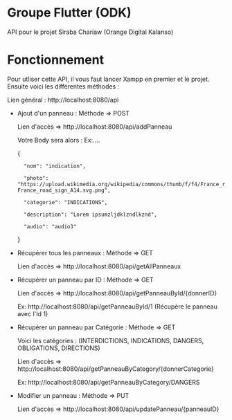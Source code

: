 # Groupe Flutter (ODK)

API pour le projet Siraba Chariaw (Orange Digital Kalanso)
# Fonctionnement
Pour utliser cette API, il vous faut lancer Xampp en premier et le projet.
Ensuite voici les différentes méthodes :

Lien général : http://localhost:8080/api

  - Ajout d'un panneau : Méthode => POST
  
    Lien d'accès => http://localhost:8080/api/addPanneau
    
    Votre Body sera alors : Ex:....
    
    
      {

          "nom": "indication",

          "photo": "https://upload.wikimedia.org/wikipedia/commons/thumb/f/f4/France_road_sign_A14.svg/1200px-France_road_sign_A14.svg.png",

          "categorie": "INDICATIONS",

          "description": "Lorem ipsumzljdklzndlkznd",

          "audio": "audio3"

      }
    
  - Récupérer tous les panneaux : Méthode => GET
  
    Lien d'accès => http://localhost:8080/api/getAllPanneaux
    
  - Récupérer un panneau par ID : Méthode => GET
  
    Lien d'accès => http://localhost:8080/api/getPanneauById/{donnerID}
    
    Ex: http://localhost:8080/api/getPanneauById/1 (Récupère le panneau avec l'Id 1)
    
  - Récupérer un panneau par Catégorie : Méthode => GET
  
    Voici les catégories : (INTERDICTIONS, INDICATIONS, DANGERS, OBLIGATIONS, DIRECTIONS)
    
    Lien d'accès => http://localhost:8080/api/getPanneauByCategory/{donnerCategorie}
    
    Ex: http://localhost:8080/api/getPanneauByCategory/DANGERS
    
  - Modifier un panneau : Méthode => PUT
  
    Lien d'accès => http://localhost:8080/api/updatePanneau/{panneauID}
